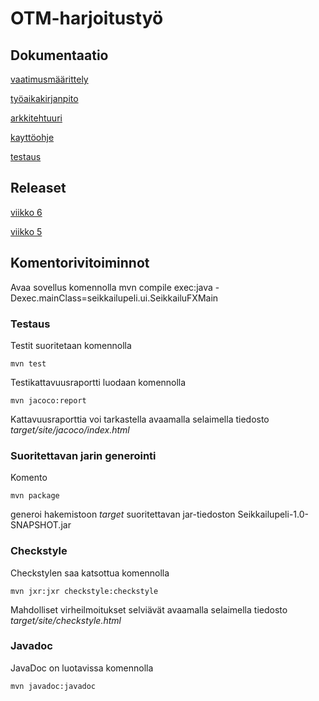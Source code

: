 # OTM-harjoitustyö

## Dokumentaatio

[vaatimusmäärittely](https://github.com/strajama/otm-harjoitustyo/blob/master/dokumentaatio/vaatimusmaarittely.md)

[työaikakirjanpito](https://github.com/strajama/otm-harjoitustyo/blob/master/dokumentaatio/tyoaikakirjanpito.md)

[arkkitehtuuri](https://github.com/strajama/otm-harjoitustyo/blob/master/dokumentaatio/arkkitehtuuri.md)

[kayttöohje](https://github.com/strajama/otm-harjoitustyo/blob/master/dokumentaatio/kayttoohje.md)

[testaus](https://github.com/strajama/otm-harjoitustyo/blob/master/dokumentaatio/testaus.md)

## Releaset

[viikko 6](https://github.com/strajama/otm-harjoitustyo/releases/tag/viikko6)

[viikko 5](https://github.com/strajama/otm-harjoitustyo/releases/tag/viikko5)

## Komentorivitoiminnot

Avaa sovellus komennolla mvn compile exec:java -Dexec.mainClass=seikkailupeli.ui.SeikkailuFXMain

### Testaus

Testit suoritetaan komennolla

```
mvn test
```

Testikattavuusraportti luodaan komennolla

```
mvn jacoco:report
```

Kattavuusraporttia voi tarkastella avaamalla selaimella tiedosto _target/site/jacoco/index.html_

### Suoritettavan jarin generointi

Komento

```
mvn package
```
generoi hakemistoon _target_ suoritettavan jar-tiedoston Seikkailupeli-1.0-SNAPSHOT.jar

### Checkstyle

Checkstylen saa katsottua komennolla

```
mvn jxr:jxr checkstyle:checkstyle
```

Mahdolliset virheilmoitukset selviävät avaamalla selaimella tiedosto _target/site/checkstyle.html_

### Javadoc

JavaDoc on luotavissa komennolla 

```
mvn javadoc:javadoc
```
